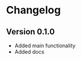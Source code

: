 <!--
  Created at: 09/10/2021 18:51:04 Friday
  Modified at: 09/10/2021 06:52:10 PM Friday

        Copyright (C) 2021 Thiago Navarro
  See file "license" for details about copyright
-->

# Changelog

## Version 0.1.0

- Added main functionality
- Added docs
